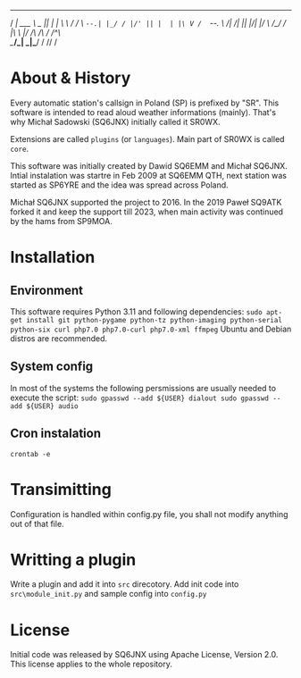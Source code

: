  ___________ _____  _    ___   __
/  ___| ___ \  _  || |  | \ \ / /
\ `--.| |_/ / |/' || |  | |\ V / 
 `--. \    /|  /| || |/\| |/   \ 
/\__/ / |\ \\ |_/ /\  /\  / /^\ \
\____/\_| \_|\___/  \/  \/\/   \/
 
# About & History
Every automatic station's callsign in Poland (SP) is prefixed by "SR".
This software is intended to read aloud weather informations (mainly).
That's why Michał Sadowski (SQ6JNX) initially called it SR0WX.

Extensions are called ``plugins`` (or ``languages``).
Main part of SR0WX is called ``core``.

This software was initially created by Dawid SQ6EMM and Michał SQ6JNX.
Intial instalation was startre in Feb 2009 at SQ6EMM QTH, next station was 
started as SP6YRE and the idea was spread across Poland.

Michał SQ6JNX supported the project to 2016. In the 2019 Paweł SQ9ATK forked it
and keep the support till 2023, when main activity was continued by the hams from
SP9MOA.

# Installation
## Environment
This software requires Python 3.11 and following dependencies:
``sudo apt-get install git python-pygame python-tz python-imaging python-serial python-six curl php7.0 php7.0-curl php7.0-xml ffmpeg``
Ubuntu and Debian distros are recommended.

## System config
In most of the systems the following persmissions are usually needed to execute the script:
``sudo gpasswd --add ${USER} dialout
sudo gpasswd --add ${USER} audio``

## Cron instalation
``crontab -e``

# Transimitting
Configuration is handled within config.py file, you shall not modify anything out of that file.

# Writting a plugin
Write a plugin and add it into ``src`` direcotory. Add init code into ``src\module_init.py`` and sample config into ``config.py``

# License
Initial code was released by SQ6JNX using Apache License, Version 2.0. This license applies to the whole repository.